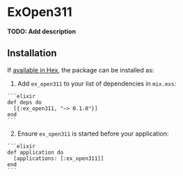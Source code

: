 # ExOpen311

**TODO: Add description**

## Installation

If [available in Hex](https://hex.pm/docs/publish), the package can be installed as:

  1. Add `ex_open311` to your list of dependencies in `mix.exs`:

    ```elixir
    def deps do
      [{:ex_open311, "~> 0.1.0"}]
    end
    ```

  2. Ensure `ex_open311` is started before your application:

    ```elixir
    def application do
      [applications: [:ex_open311]]
    end
    ```

